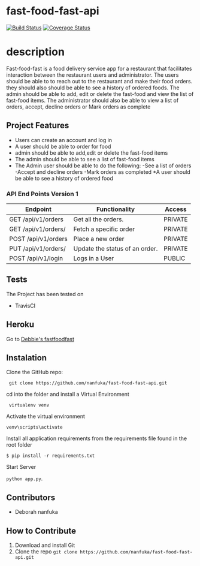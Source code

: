 # fast-food-fast-api
[![Build Status](https://www.travis-ci.com/nanfuka/fast-food-fast-api.svg?branch=feature)](https://www.travis-ci.com/nanfuka/fast-food-fast-api)
[![Coverage Status](https://coveralls.io/repos/github/nanfuka/fast-food-fast-api/badge.svg?branch=feature)](https://coveralls.io/github/nanfuka/fast-food-fast-api?branch=feature)


# description
Fast-food-fast is a food delivery service app for a restaurant that facilitates  interaction between the restaurant users and administrator. The users should be able to  to reach out to the restaurant and make their food orders. they should also should be able to see a history of ordered foods.    The admin should be able to add, edit or delete the fast-food and  view the list of fast-food items. The administrator should also be able to view a list of orders, accept, decline orders or Mark orders as complete

## Project Features
* Users can create an account and log in
* A user should be able to order for food
* admin should be able to add,edit or delete the fast-food items
* The admin should be able to see a list of fast-food items
* The Admin user should be able to do the following:
    -See a list of orders
    -Accept and decline orders
    -Mark orders as completed
*A user should be able to see a history of ordered food

 

### API End Points Version 1

Endpoint | Functionality| Access
------------ | ------------- | -------------
GET /api/v1/orders | Get all the orders. | PRIVATE
GET /api/v1/orders/<orderId> | Fetch a specific order | PRIVATE
POST /api/v1/orders | Place a new order| PRIVATE
PUT /api/v1/orders/<orderId> | Update the status of an order. | PRIVATE
POST /api/v1/login | Logs in a User | PUBLIC

## Tests
The Project has been tested on
* TravisCI

## Heroku 
Go to [Debbie's fastfoodfast](https://debbiefastfood.herokuapp.com/)

## Instalation

Clone the GitHub repo:
 
` git clone https://github.com/nanfuka/fast-food-fast-api.git`

cd into the folder and install a Virtual Environment

` virtualenv venv`

Activate the virtual environment

`venv\scripts\activate`

Install all application requirements from the requirements file found in the root folder

`$ pip install -r requirements.txt`

Start Server 

`python app.py`.


## Contributors
* Deborah nanfuka

## How to Contribute
1. Download and install Git
2. Clone the repo `git clone https://github.com/nanfuka/fast-food-fast-api.git`
